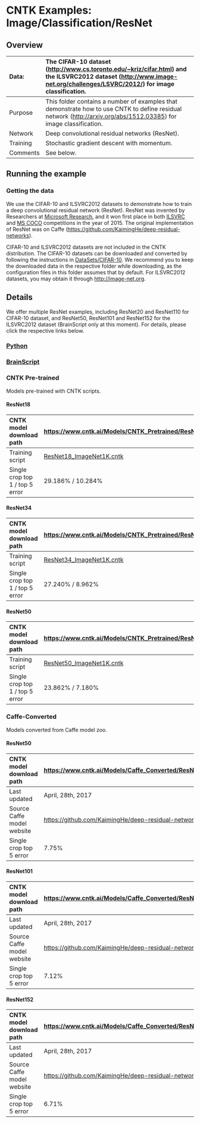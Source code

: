 # CNTK Examples: Image/Classification/ResNet

## Overview

|Data:     |The CIFAR-10 dataset (http://www.cs.toronto.edu/~kriz/cifar.html) and the ILSVRC2012 dataset (http://www.image-net.org/challenges/LSVRC/2012/) for image classification.
|:---------|:---
|Purpose   |This folder contains a number of examples that demonstrate how to use CNTK to define residual network (http://arxiv.org/abs/1512.03385) for image classification.
|Network   |Deep convolutional residual networks (ResNet).
|Training  |Stochastic gradient descent with momentum.
|Comments  |See below.

## Running the example

### Getting the data
We use the CIFAR-10 and ILSVRC2012 datasets to demonstrate how to train a deep convolutional residual network (ResNet). ResNet was invented by Researchers at [Microsoft Research](https://www.microsoft.com/en-us/research/), and it won first place in both [ILSVRC](http://www.image-net.org/challenges/LSVRC/) and [MS COCO](http://mscoco.org/) competitions in the year of 2015. The original implementation of ResNet was on Caffe (https://github.com/KaimingHe/deep-residual-networks).

CIFAR-10 and ILSVRC2012 datasets are not included in the CNTK distribution. The CIFAR-10 datasets can be downloaded and converted by following the instructions in [DataSets/CIFAR-10](../../DataSets/CIFAR-10). We recommend you to keep the downloaded data in the respective folder while downloading, as the configuration files in this folder assumes that by default. For ILSVRC2012 datasets, you may obtain it through http://image-net.org.

## Details

We offer multiple ResNet examples, including ResNet20 and ResNet110 for CIFAR-10 dataset, and ResNet50, ResNet101 and ResNet152 for the ILSVRC2012 dataset (BrainScript only at this moment). For details, please click the respective links below.

### [Python](./Python)

### [BrainScript](./BrainScript)

### CNTK Pre-trained
Models pre-trained with CNTK scripts.
#### ResNet18
|CNTK model download path | https://www.cntk.ai/Models/CNTK_Pretrained/ResNet18_ImageNet_CNTK.model
|:-------|:---
|Training script | [ResNet18_ImageNet1K.cntk](./BrainScript/ResNet18_ImageNet1K.cntk)
|Single crop top 1 / top 5 error | 29.186% / 10.284%

#### ResNet34
|CNTK model download path | https://www.cntk.ai/Models/CNTK_Pretrained/ResNet34_ImageNet_CNTK.model
|:---------|:---
|Training script | [ResNet34_ImageNet1K.cntk](./BrainScript/ResNet34_ImageNet1K.cntk)
|Single crop top 1 / top 5 error | 27.240% / 8.962%

#### ResNet50
|CNTK model download path | https://www.cntk.ai/Models/CNTK_Pretrained/ResNet50_ImageNet_CNTK.model
|:---------|:---
|Training script | [ResNet50_ImageNet1K.cntk](./BrainScript/ResNet50_ImageNet1K.cntk)
|Single crop top 1 / top 5 error | 23.862% / 7.180%

### Caffe-Converted
Models converted from Caffe model zoo.
#### ResNet50
|CNTK model download path | https://www.cntk.ai/Models/Caffe_Converted/ResNet50_ImageNet_Caffe.model
|:---------|:---
|Last updated | April, 28th, 2017
|Source Caffe model website | https://github.com/KaimingHe/deep-residual-networks
|Single crop top 5 error | 7.75%

#### ResNet101
|CNTK model download path | https://www.cntk.ai/Models/Caffe_Converted/ResNet101_ImageNet_Caffe.model
|:---------|:---
|Last updated | April, 28th, 2017
|Source Caffe model website | https://github.com/KaimingHe/deep-residual-networks
|Single crop top 5 error | 7.12%

#### ResNet152
|CNTK model download path | https://www.cntk.ai/Models/Caffe_Converted/ResNet152_ImageNet_Caffe.model
|:---------|:---
|Last updated | April, 28th, 2017
|Source Caffe model website | https://github.com/KaimingHe/deep-residual-networks
|Single crop top 5 error | 6.71%
